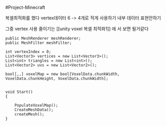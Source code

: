#Project-Minecraft

복셀최적화를 했다
vertex데이터 6 -> 4개로 적게 사용하기
내부 데이터 표현안하기

그중 vertex 사용 줄이기는 [[unity voxel 복셀 최적화1]] 에 서 보면 될거같다

```CSharp
public MeshRenderer meshRenderer;
public MeshFilter meshFilter;

int vertexIndex = 0;
List<Vector3> vertices = new List<Vector3>();
List<int> triangles = new List<int>();
List<Vector2> uvs = new List<Vector2>();

bool[,,] voxelMap = new bool[VoxelData.chunkWidth, VoxelData.chunkHeight, VoxelData.chunkWidth];


void Start()
{

	PopulateVoxelMap();
	CreateMeshData();
	createMesh();
}
```